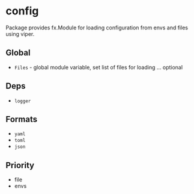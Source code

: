 # config

Package provides fx.Module for loading configuration from envs and files using viper.

## Global

- `Files` - global module variable, set list of files for loading ... optional

## Deps

- `logger`

## Formats

- `yaml`
- `toml`
- `json`

## Priority

- file
- envs
